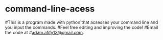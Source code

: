 # command-line-acess
#This is a program made with python that acsesses your command line and you input the commands.
#Feel free editing and improving the code!
#Email the code at 
#adam.afify13@gmail.com.
